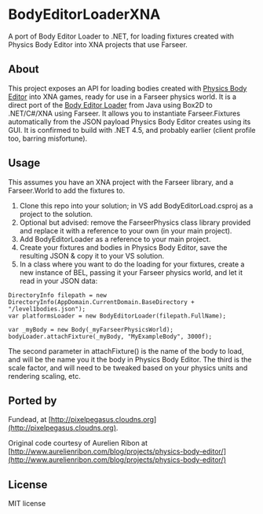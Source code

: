 BodyEditorLoaderXNA
===================

A port of Body Editor Loader to .NET, for loading fixtures created with Physics Body Editor into XNA projects that use Farseer.

About
------

This project exposes an API for loading bodies created with [Physics Body Editor](http://www.aurelienribon.com/blog/projects/physics-body-editor/) into XNA games, ready for use in a Farseer physics world. It is a direct port of the [Body Editor Loader](https://code.google.com/p/box2d-editor/source/browse/loader-libgdx/src/aurelienribon/bodyeditor/BodyEditorLoader.java?r=6a4430d04ece96a2b22dfde528531fa600776519) from Java using Box2D to .NET/C#/XNA using Farseer. It allows you to instantiate Farseer.Fixtures automatically from the JSON payload Physics Body Editor creates using its GUI.
It is confirmed to build with .NET 4.5, and probably earlier (client profile too, barring misfortune).

Usage
------

This assumes you have an XNA project with the Farseer library, and a Farseer.World to add the fixtures to.

1. Clone this repo into your solution; in VS add BodyEditorLoad.csproj as a project to the solution.
2. Optional but advised: remove the FarseerPhysics class library provided and replace it with a reference to your own (in your main project).
3. Add BodyEditorLoader as a reference to your main project.
4. Create your fixtures and bodies in Physics Body Editor, save the resulting JSON & copy it to your VS solution.
5. In a class where you want to do the loading for your fixtures, create a new instance of BEL, passing it your Farseer physics world, and let it read in your JSON data:

```
DirectoryInfo filepath = new DirectoryInfo(AppDomain.CurrentDomain.BaseDirectory + "/level1bodies.json");
var platformsLoader = new BodyEditorLoader(filepath.FullName);
            
var _myBody = new Body(_myFarseerPhysicsWorld);
bodyLoader.attachFixture(_myBody, "MyExampleBody", 3000f);
```

The second parameter in attachFixture() is the name of the body to load, and will be the name you it the body in Physics Body Editor. The third is the scale factor, and will need to be tweaked based on your physics units and rendering scaling, etc.

Ported by
---------

Fundead, at [http://pixelpegasus.cloudns.org](http://pixelpegasus.cloudns.org).

Original code courtesy of Aurelien Ribon at [http://www.aurelienribon.com/blog/projects/physics-body-editor/](http://www.aurelienribon.com/blog/projects/physics-body-editor/)

License
--------

MIT license
